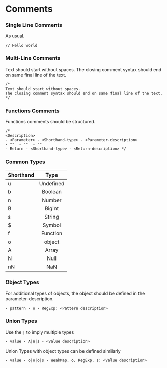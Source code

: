 # Comments

### Single Line Comments
As usual.
```
// Hello world
```

### Multi-Line Comments
Text should start without spaces.
The closing comment syntax should end on same final line of the text.
```
/* 
Text should start without spaces.
The closing comment syntax should end on same final line of the text. */
```


### Functions Comments
Functions comments should be structured.
```
/*
<Description>
- <Parameter> - <Shorthand-type> - <Parameter-description>
- ""  - ""  - ""
- Return - <Shorthand-type> - <Return-description> */
```

### Common Types 
| Shorthand| Type    |
| :---     | :----:  |
| u        | Undefined|      
| b        | Boolean |
| n        | Number  |
| B        | BigInt  | 
| s        | String  |
| $        | Symbol  |
| f        | Function|
| o        | object  |
| A        | Array   |
| N        | Null  |
| nN       | NaN |

### Object Types 
For additional types of objects, the object should be defined in the parameter-description.

```
- pattern - o - RegExp: <Pattern description>
```

### Union Types
Use the `|` to imply multiple types
```
- value - A|n|s - <Value description> 
```
Union Types with object types can be defined similarly
```
- value - o|o|o|s - WeakMap, o, RegExp, s: <Value description>
```
